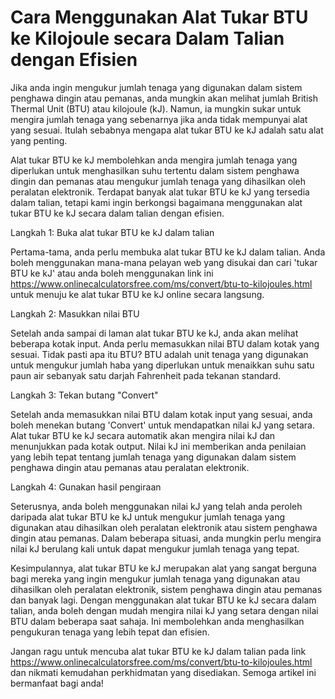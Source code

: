 Cara Menggunakan Alat Tukar BTU ke Kilojoule secara Dalam Talian dengan Efisien
===============================================================================

Jika anda ingin mengukur jumlah tenaga yang digunakan dalam sistem penghawa dingin atau pemanas, anda mungkin akan melihat jumlah British Thermal Unit (BTU) atau kilojoule (kJ). Namun, ia mungkin sukar untuk mengira jumlah tenaga yang sebenarnya jika anda tidak mempunyai alat yang sesuai. Itulah sebabnya mengapa alat tukar BTU ke kJ adalah satu alat yang penting.

Alat tukar BTU ke kJ membolehkan anda mengira jumlah tenaga yang diperlukan untuk menghasilkan suhu tertentu dalam sistem penghawa dingin dan pemanas atau mengukur jumlah tenaga yang dihasilkan oleh peralatan elektronik. Terdapat banyak alat tukar BTU ke kJ yang tersedia dalam talian, tetapi kami ingin berkongsi bagaimana menggunakan alat tukar BTU ke kJ secara dalam talian dengan efisien.

Langkah 1: Buka alat tukar BTU ke kJ dalam talian

Pertama-tama, anda perlu membuka alat tukar BTU ke kJ dalam talian. Anda boleh menggunakan mana-mana pelayan web yang disukai dan cari 'tukar BTU ke kJ' atau anda boleh menggunakan link ini <https://www.onlinecalculatorsfree.com/ms/convert/btu-to-kilojoules.html> untuk menuju ke alat tukar BTU ke kJ online secara langsung.

Langkah 2: Masukkan nilai BTU

Setelah anda sampai di laman alat tukar BTU ke kJ, anda akan melihat beberapa kotak input. Anda perlu memasukkan nilai BTU dalam kotak yang sesuai. Tidak pasti apa itu BTU? BTU adalah unit tenaga yang digunakan untuk mengukur jumlah haba yang diperlukan untuk menaikkan suhu satu paun air sebanyak satu darjah Fahrenheit pada tekanan standard.

Langkah 3: Tekan butang "Convert"

Setelah anda memasukkan nilai BTU dalam kotak input yang sesuai, anda boleh menekan butang 'Convert' untuk mendapatkan nilai kJ yang setara. Alat tukar BTU ke kJ secara automatik akan mengira nilai kJ dan menunjukkan pada kotak output. Nilai kJ ini memberikan anda penilaian yang lebih tepat tentang jumlah tenaga yang digunakan dalam sistem penghawa dingin atau pemanas atau peralatan elektronik.

Langkah 4: Gunakan hasil pengiraan

Seterusnya, anda boleh menggunakan nilai kJ yang telah anda peroleh daripada alat tukar BTU ke kJ untuk mengukur jumlah tenaga yang digunakan atau dihasilkan oleh peralatan elektronik atau sistem penghawa dingin atau pemanas. Dalam beberapa situasi, anda mungkin perlu mengira nilai kJ berulang kali untuk dapat mengukur jumlah tenaga yang tepat.

Kesimpulannya, alat tukar BTU ke kJ merupakan alat yang sangat berguna bagi mereka yang ingin mengukur jumlah tenaga yang digunakan atau dihasilkan oleh peralatan elektronik, sistem penghawa dingin atau pemanas dan banyak lagi. Dengan menggunakan alat tukar BTU ke kJ secara dalam talian, anda boleh dengan mudah mengira nilai kJ yang setara dengan nilai BTU dalam beberapa saat sahaja. Ini membolehkan anda menghasilkan pengukuran tenaga yang lebih tepat dan efisien.

Jangan ragu untuk mencuba alat tukar BTU ke kJ dalam talian pada link <https://www.onlinecalculatorsfree.com/ms/convert/btu-to-kilojoules.html> dan nikmati kemudahan perkhidmatan yang disediakan. Semoga artikel ini bermanfaat bagi anda!